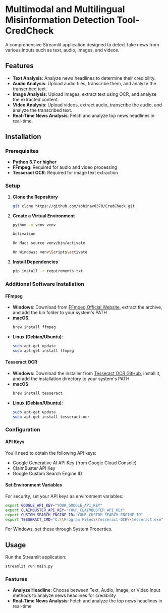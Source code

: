 # Multimodal and Multilingual Misinformation Detection Tool-CredCheck

A comprehensive Streamlit application designed to detect fake news from various inputs such as text, audio, images, and videos.

## Features

- **Text Analysis**: Analyze news headlines to determine their credibility.
- **Audio Analysis**: Upload audio files, transcribe them, and analyze the transcribed text.
- **Image Analysis**: Upload images, extract text using OCR, and analyze the extracted content.
- **Video Analysis**: Upload videos, extract audio, transcribe the audio, and analyze the transcribed text.
- **Real-Time News Analysis**: Fetch and analyze top news headlines in real-time.

## Installation

### Prerequisites

- **Python 3.7 or higher**
- **FFmpeg**: Required for audio and video processing
- **Tesseract OCR**: Required for image text extraction

### Setup

1. **Clone the Repository**
   ```bash
   git clone https://github.com/abhinav0370/CredCheck.git
   ```

2. **Create a Virtual Environment**
   ```bash
   python -m venv venv

   Activation
   
   On Mac: source venv/bin/activate
   
   On Windows: venv\Scripts\activate
   ```

3. **Install Dependencies**
   ```bash
   pip install -r requirements.txt
   ```



### Additional Software Installation

#### FFmpeg
- **Windows**: Download from [FFmpeg Official Website](https://ffmpeg.org/download.html), extract the archive, and add the bin folder to your system's PATH
- **macOS**: 
  ```bash
  brew install ffmpeg
  ```
- **Linux (Debian/Ubuntu)**:
  ```bash
  sudo apt-get update
  sudo apt-get install ffmpeg
  ```

#### Tesseract OCR
- **Windows**: Download the installer from [Tesseract OCR GitHub](https://github.com/UB-Mannheim/tesseract/wiki), install it, and add the installation directory to your system's PATH
- **macOS**: 
  ```bash
  brew install tesseract
  ```
- **Linux (Debian/Ubuntu)**:
  ```bash
  sudo apt-get update
  sudo apt-get install tesseract-ocr
  ```

### Configuration

#### API Keys

You'll need to obtain the following API keys:
- Google Generative AI API Key (from Google Cloud Console)
- ClaimBuster API Key
- Google Custom Search Engine ID

#### Set Environment Variables

For security, set your API keys as environment variables:

```bash
export GOOGLE_API_KEY="YOUR_GOOGLE_API_KEY"
export CLAIMBUSTER_API_KEY="YOUR_CLAIMBUSTER_API_KEY"
export CUSTOM_SEARCH_ENGINE_ID="YOUR_CUSTOM_SEARCH_ENGINE_ID"
export TESSERACT_CMD="C:\\Program Files\\Tesseract-OCR\\tesseract.exe"  # For Windows
```

For Windows, set these through System Properties.

## Usage

Run the Streamlit application:

```bash
streamlit run main.py
```

### Features

- **Analyze Headline**: Choose between Text, Audio, Image, or Video input methods to analyze news headlines for credibility
- **Real-Time News Analysis**: Fetch and analyze the top news headlines in real-time



